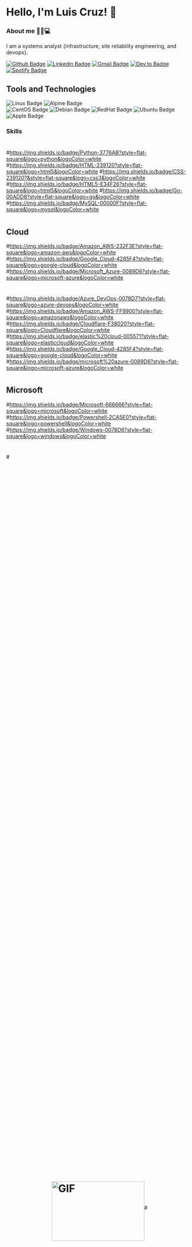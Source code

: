 # Hello, I'm Luis Cruz! 👋

### About me ✍🏼💻
I am a systems analyst {infrastructure, site reliability engineering, and devops}.

[![Github Badge](https://img.shields.io/badge/-Github-000?style=flat-square&logo=Github&logoColor=white&link=https://github.com/luiscruzcwb)](https://github.com/luiscruzcwb)
[![Linkedin Badge](https://img.shields.io/badge/-LinkedIn-blue?style=flat-square&logo=Linkedin&logoColor=white&link=https://www.linkedin.com/in/luiscruzcwb/)](https://www.linkedin.com/in/luiscruzcwb/)
[![Gmail Badge](https://img.shields.io/badge/Gmail-D14836?style=flat-square&logo=gmail&logoColor=white&malito=contato@luiscruz.com.br)](mailto:contato@luiscruz.com.br)
[![Dev.to Badge](https://img.shields.io/badge/dev.to-0A0A0A?style=flat-square&logo=devdotto&logoColor=white)](https://dev.to/luiscruzcwb) 
[![Spotify Badge](https://img.shields.io/badge/Spotify-1ED760?&style=flat-square&logo=spotify&logoColor=white)](https://open.spotify.com/user/luiscruzcwb)



## Tools and Technologies
![Linux Badge](https://img.shields.io/badge/Linux-FCC624?style=flat-square&logo=linux&logoColor=black)
![Alpine Badge](https://img.shields.io/badge/Alpine_Linux-0D597F?style=flat-square&logo=alpine-linux&logoColor=white)  
![CentOS Badge](https://img.shields.io/badge/Cent%20OS-262577?style=flat-square&logo=CentOS&logoColor=white)
![Debian Badge](https://img.shields.io/badge/Debian-A81D33?style=flat-square&logo=debian&logoColor=white)
![RedHat Badge](https://img.shields.io/badge/Red%20Hat-EE0000?style=flat-square&logo=redhat&logoColor=white)
![Ubuntu Badge](https://img.shields.io/badge/Ubuntu-E95420?style=flat-square&logo=ubuntu&logoColor=white)
![Apple Badge](https://img.shields.io/badge/mac%20os-000000?style=flat-square&logo=apple&logoColor=white)



### Skills
#
#https://img.shields.io/badge/Python-3776AB?style=flat-square&logo=python&logoColor=white
#https://img.shields.io/badge/HTML-239120?style=flat-square&logo=html5&logoColor=white
#https://img.shields.io/badge/CSS-239120?&style=flat-square&logo=css3&logoColor=white
#https://img.shields.io/badge/HTML5-E34F26?style=flat-square&logo=html5&logoColor=white
#https://img.shields.io/badge/Go-00ADD8?style=flat-square&logo=go&logoColor=white
#https://img.shields.io/badge/MySQL-00000F?style=flat-square&logo=mysql&logoColor=white
#
## Cloud
#https://img.shields.io/badge/Amazon_AWS-232F3E?style=flat-square&logo=amazon-aws&logoColor=white
#https://img.shields.io/badge/Google_Cloud-4285F4?style=flat-square&logo=google-cloud&logoColor=white
#https://img.shields.io/badge/Microsoft_Azure-0089D6?style=flat-square&logo=microsoft-azure&logoColor=white
#
#https://img.shields.io/badge/Azure_DevOps-0078D7?style=flat-square&logo=azure-devops&logoColor=white
#https://img.shields.io/badge/Amazon_AWS-FF9900?style=flat-square&logo=amazonaws&logoColor=white
#https://img.shields.io/badge/Cloudflare-F38020?style=flat-square&logo=Cloudflare&logoColor=white
#https://img.shields.io/badge/elastic%20cloud-005571?style=flat-square&logo=elasticcloud&logoColor=white
#https://img.shields.io/badge/Google_Cloud-4285F4?style=flat-square&logo=google-cloud&logoColor=white
#https://img.shields.io/badge/microsoft%20azure-0089D6?style=flat-square&logo=microsoft-azure&logoColor=white
#
#
## Microsoft 
#https://img.shields.io/badge/Microsoft-666666?style=flat-square&logo=microsoft&logoColor=white
#https://img.shields.io/badge/Powershell-2CA5E0?style=flat-square&logo=powershell&logoColor=white
#https://img.shields.io/badge/Windows-0078D6?style=flat-square&logo=windows&logoColor=white
#
#
#
#
#<div style="display: flex; justify-content: center; align-items: center; height: 100vh;">
#    <img src="https://github.com/abhisheknaiidu/abhisheknaiidu/blob/master/code.gif?raw=true" width="250" height="160" alt="GIF">
#</div>
#
#
#
#
#